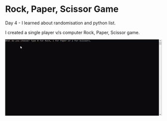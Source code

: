 # Rock, Paper, Scissor Game

Day 4 - I learned about randomisation and python list.

I created a single player v/s computer Rock, Paper, Scissor game.

![](rock_paper_scissor.gif)

